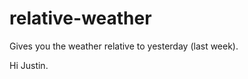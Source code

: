 relative-weather
================

Gives you the weather relative to yesterday (last week).

Hi Justin.